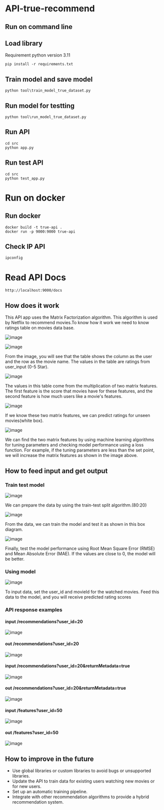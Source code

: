 # API-true-recommend
## Run on command line
## Load library
Requirement python version 3.11

```
pip install -r requirements.txt
```

## Train model and save model

```
python tool\train_model_true_dataset.py   
```

## Run model for testting
```
python tool\run_model_true_dataset.py
```
## Run API

```
cd src
python app.py
```

## Run test API

```
cd src
python test_app.py
```

# Run on docker

## Run docker
```
docker build -t true-api .
docker run -p 9000:9000 true-api
```


## Check IP API
```
ipconfig
```


# Read API Docs
```
http://localhost:9000/docs
```


## How does it work
  This API app uses the Matrix Factorization algorithm. This algorithm is used by Netflix to recommend movies.To know how it work we need to know ratings table on movies data base.

  
![image](https://github.com/Sparkle753/API-true-recommend/assets/66368427/0e74190c-513d-4100-87ee-f24e9bbe09e8)

![image](https://github.com/Sparkle753/API-true-recommend/assets/66368427/389ae082-d16b-4431-a782-7e806dab17bd)

  From the image, you will see that the table shows the column as the user and the row as the movie name. The values in the table are ratings from user_input (0-5 Star).

![image](https://github.com/Sparkle753/API-true-recommend/assets/66368427/74e04ee8-c3ed-452d-9376-7a9e53596268)

  The values in this table come from the multiplication of two matrix features. The first feature is the score that movies have for these features, and the second feature is how much users like a movie's features.

![image](https://github.com/Sparkle753/API-true-recommend/assets/66368427/144f66ae-ff16-4cab-bf7a-6c2f58753e73)

  If we know these two matrix features, we can predict ratings for unseen movies(white box).

![image](https://github.com/Sparkle753/API-true-recommend/assets/66368427/41f86b26-3a5e-4098-9203-70446ff5cfe4)

  We can find the two matrix features by using machine learning algorithms for tuning parameters and checking model performance using a loss function. For example, if the tuning parameters are less than the set point, we will increase the matrix features as shown in the image above.


## How to feed input and get output
### Train test model 
![image](https://github.com/Sparkle753/API-true-recommend/assets/66368427/57005a26-9ae7-4e7a-becb-d6bacdbd66c4)

  We can prepare the data by using the train-test split algorithm.(80:20)

![image](https://github.com/Sparkle753/API-true-recommend/assets/66368427/1102936d-c865-4406-a2d8-f94514df9677)


  From the data, we can train the model and test it as shown in this box diagram. 

![image](https://github.com/Sparkle753/API-true-recommend/assets/66368427/4841a50a-9416-475f-82da-0e7d7910aab3)


  Finally, test the model performance using Root Mean Square Error (RMSE) and Mean Absolute Error (MAE). If the values are close to 0, the model will be better.

### Using model
![image](https://github.com/Sparkle753/API-true-recommend/assets/66368427/3a06fd12-88d3-4c0f-aaf4-f54a84d6fc6f)

  To input data, set the user_id and movieId for the watched movies. Feed this data to the model, and you will receive predicted rating scores

### API response examples
#### input /recommendations?user_id=20
![image](https://github.com/Sparkle753/API-true-recommend/assets/66368427/db6364f9-a9a6-4c1f-bf12-8021d2e835fb)

#### out /recommendations?user_id=20
![image](https://github.com/Sparkle753/API-true-recommend/assets/66368427/0cde4cc0-9dae-4497-86b6-baf55f8d71ed)

#### input /recommendations?user_id=20&returnMetadata=true
![image](https://github.com/Sparkle753/API-true-recommend/assets/66368427/d1c80c5f-082b-4926-b98c-ef755a52cdef)

#### out /recommendations?user_id=20&returnMetadata=true
![image](https://github.com/Sparkle753/API-true-recommend/assets/66368427/d2ee52c7-034b-4681-8261-14fba3f655a9)

#### input /features?user_id=50
![image](https://github.com/Sparkle753/API-true-recommend/assets/66368427/003fb126-7b00-4ac5-aa6a-fec76315e914)

#### out /features?user_id=50
![image](https://github.com/Sparkle753/API-true-recommend/assets/66368427/b5f59fd2-0b55-4f32-b529-9da33643c129)


## How to improve in the future
  - Use global libraries or custom libraries to avoid bugs or unsupported libraries.
  - Update the API to train data for existing users watching new movies or for new users.
  - Set up an automatic training pipeline.
  - Integrate with other recommendation algorithms to provide a hybrid recommendation system.
  

